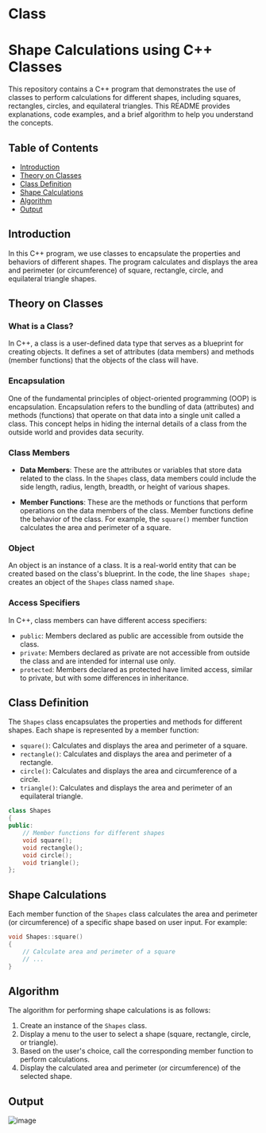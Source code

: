 # Class

# Shape Calculations using C++ Classes

This repository contains a C++ program that demonstrates the use of classes to perform calculations for different shapes, including squares, rectangles, circles, and equilateral triangles. This README provides explanations, code examples, and a brief algorithm to help you understand the concepts.

## Table of Contents
- [Introduction](#introduction)
- [Theory on Classes](#theory-on-classes)
- [Class Definition](#class-definition)
- [Shape Calculations](#shape-calculations)
- [Algorithm](#algorithm)
- [Output](#output)


## Introduction

In this C++ program, we use classes to encapsulate the properties and behaviors of different shapes. The program calculates and displays the area and perimeter (or circumference) of square, rectangle, circle, and equilateral triangle shapes.

## Theory on Classes

### What is a Class?

In C++, a class is a user-defined data type that serves as a blueprint for creating objects. It defines a set of attributes (data members) and methods (member functions) that the objects of the class will have.

### Encapsulation

One of the fundamental principles of object-oriented programming (OOP) is encapsulation. Encapsulation refers to the bundling of data (attributes) and methods (functions) that operate on that data into a single unit called a class. This concept helps in hiding the internal details of a class from the outside world and provides data security.

### Class Members

- **Data Members**: These are the attributes or variables that store data related to the class. In the `Shapes` class, data members could include the side length, radius, length, breadth, or height of various shapes.

- **Member Functions**: These are the methods or functions that perform operations on the data members of the class. Member functions define the behavior of the class. For example, the `square()` member function calculates the area and perimeter of a square.

### Object

An object is an instance of a class. It is a real-world entity that can be created based on the class's blueprint. In the code, the line `Shapes shape;` creates an object of the `Shapes` class named `shape`.

### Access Specifiers

In C++, class members can have different access specifiers:
- `public`: Members declared as public are accessible from outside the class.
- `private`: Members declared as private are not accessible from outside the class and are intended for internal use only.
- `protected`: Members declared as protected have limited access, similar to private, but with some differences in inheritance.

## Class Definition

The `Shapes` class encapsulates the properties and methods for different shapes. Each shape is represented by a member function:

- `square()`: Calculates and displays the area and perimeter of a square.
- `rectangle()`: Calculates and displays the area and perimeter of a rectangle.
- `circle()`: Calculates and displays the area and circumference of a circle.
- `triangle()`: Calculates and displays the area and perimeter of an equilateral triangle.

```cpp
class Shapes
{
public:
    // Member functions for different shapes
    void square();
    void rectangle();
    void circle();
    void triangle();
};
```

## Shape Calculations

Each member function of the `Shapes` class calculates the area and perimeter (or circumference) of a specific shape based on user input. For example:

```cpp
void Shapes::square()
{
    // Calculate area and perimeter of a square
    // ...
}
```

## Algorithm

The algorithm for performing shape calculations is as follows:

1. Create an instance of the `Shapes` class.
2. Display a menu to the user to select a shape (square, rectangle, circle, or triangle).
3. Based on the user's choice, call the corresponding member function to perform calculations.
4. Display the calculated area and perimeter (or circumference) of the selected shape.

## Output

![image](https://github.com/Pranav18062004/CPP-Classes/assets/79793482/a5d48acb-b70f-4420-b2d6-ed11a24de98f)

